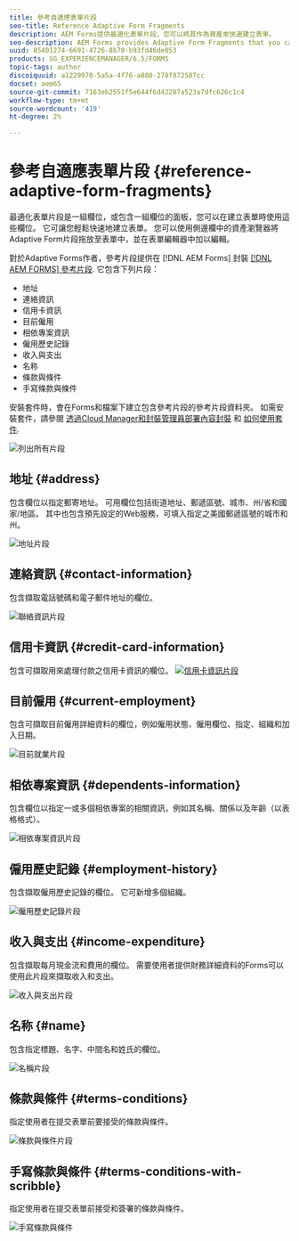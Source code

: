 ```yaml
---
title: 參考自適應表單片段
seo-title: Reference Adaptive Form Fragments
description: AEM Forms提供最適化表單片段，您可以將其作為資產來快速建立表單。
seo-description: AEM Forms provides Adaptive Form Fragments that you can use as assets to create a form quickly.
uuid: 85401274-6691-4726-8b70-b93fd46de053
products: SG_EXPERIENCEMANAGER/6.5/FORMS
topic-tags: author
discoiquuid: a1229970-5a5a-4f76-a880-278f972587cc
docset: aem65
source-git-commit: 7163eb2551f5e644f6d42287a523a7dfc626c1c4
workflow-type: tm+mt
source-wordcount: '419'
ht-degree: 2%

---
```



# 參考自適應表單片段 {#reference-adaptive-form-fragments}

最適化表單片段是一組欄位，或包含一組欄位的面板，您可以在建立表單時使用這些欄位。 它可讓您輕鬆快速地建立表單。 您可以使用側邊欄中的資產瀏覽器將Adaptive Form片段拖放至表單中，並在表單編輯器中加以編輯。

對於Adaptive Forms作者，參考片段提供在 [!DNL AEM Forms] 封裝 [[!DNL AEM FORMS] 參考片段](https://www.adobeaemcloud.com/content/marketplace/marketplaceProxy.html?packagePath=/content/companies/public/adobe/packages/cq630/fd/AEM-FORMS-6.3-REFERENCE-FRAGMENTS). 它包含下列片段：

* 地址
* 連絡資訊
* 信用卡資訊
* 目前僱用
* 相依專案資訊
* 僱用歷史記錄
* 收入與支出
* 名称
* 條款與條件
* 手寫條款與條件

安裝套件時，會在Forms和檔案下建立包含參考片段的參考片段資料夾。 如需安裝套件，請參閱 [透過Cloud Manager和封裝管理員部署內容封裝](https://experienceleague.adobe.com/docs/experience-manager-cloud-service/implementing/deploying/overview.html#deploying-content-packages-via-cloud-manager-and-package-manager) 和 [如何使用套件](https://experienceleague.adobe.com/docs/experience-manager-65/administering/contentmanagement/package-manager.html).

![列出所有片段](assets/ootb-frags.png)

## 地址 {#address}

包含欄位以指定郵寄地址。 可用欄位包括街道地址、郵遞區號、城市、州/省和國家/地區。 其中也包含預先設定的Web服務，可填入指定之美國郵遞區號的城市和州。

![地址片段](assets/address.png)

<!--[Click to enlarge

](assets/address-1.png)-->

## 連絡資訊 {#contact-information}

包含擷取電話號碼和電子郵件地址的欄位。

![聯絡資訊片段](assets/contact-info.png)

<!--[Click to enlarge

](assets/contact-info-1.png)-->

## 信用卡資訊 {#credit-card-information}

包含可擷取用來處理付款之信用卡資訊的欄位。
[ ![信用卡資訊片段](assets/cc-info.png)](assets/cc-info-1.png)

## 目前僱用 {#current-employment}

包含可擷取目前僱用詳細資料的欄位，例如僱用狀態、僱用欄位、指定、組織和加入日期。

![目前就業片段](assets/current-emp.png)

<!--[Click to enlarge

](assets/current-emp-1.png)-->

## 相依專案資訊 {#dependents-information}

包含欄位以指定一或多個相依專案的相關資訊，例如其名稱、關係以及年齡（以表格格式）。

![相依專案資訊片段](assets/dependents-info.png)

<!--[Click to enlarge

](assets/dependents-info-1.png)-->

## 僱用歷史記錄 {#employment-history}

包含擷取僱用歷史記錄的欄位。 它可新增多個組織。

![僱用歷史記錄片段](assets/emp-history.png)

<!--[Click to enlarge

](assets/emp-history-1.png)-->

## 收入與支出 {#income-expenditure}

包含擷取每月現金流和費用的欄位。 需要使用者提供財務詳細資料的Forms可以使用此片段來擷取收入和支出。

![收入與支出片段](assets/income.png)

<!--[Click to enlarge

](assets/income-1.png)-->

## 名称 {#name}

包含指定標題、名字、中間名和姓氏的欄位。

![名稱片段](assets/name.png)

<!--[Click to enlarge

](assets/name-1.png)-->

## 條款與條件 {#terms-conditions}

指定使用者在提交表單前要接受的條款與條件。

![條款與條件片段](assets/tnc.png)

<!--[Click to enlarge

](assets/tnc-1.png)-->

## 手寫條款與條件 {#terms-conditions-with-scribble}

指定使用者在提交表單前接受和簽署的條款與條件。

![手寫條款與條件](assets/tnc-scribble.png)

<!--[Click to enlarge

](assets/tnc-scribble-1.png)-->
